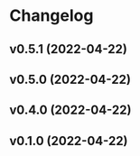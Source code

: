 # Changelog

<!--next-version-placeholder-->

## v0.5.1 (2022-04-22)


## v0.5.0 (2022-04-22)


## v0.4.0 (2022-04-22)


## v0.1.0 (2022-04-22)

